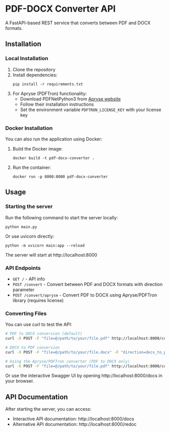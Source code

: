 # PDF-DOCX Converter API

A FastAPI-based REST service that converts between PDF and DOCX formats.

## Installation

### Local Installation

1. Clone the repository
2. Install dependencies:
   ```
   pip install -r requirements.txt
   ```
3. For Apryse (PDFTron) functionality:
   - Download PDFNetPython3 from [Apryse website](https://www.pdftron.com/documentation/python/get-started/)
   - Follow their installation instructions
   - Set the environment variable `PDFTRON_LICENSE_KEY` with your license key

### Docker Installation

You can also run the application using Docker:

1. Build the Docker image:
   ```
   docker build -t pdf-docx-converter .
   ```

2. Run the container:
   ```
   docker run -p 8000:8000 pdf-docx-converter
   ```

## Usage

### Starting the server

Run the following command to start the server locally:

```
python main.py
```

Or use uvicorn directly:

```
python -m uvicorn main:app --reload
```

The server will start at http://localhost:8000

### API Endpoints

- `GET /` - API info
- `POST /convert` - Convert between PDF and DOCX formats with direction parameter
- `POST /convert/apryse` - Convert PDF to DOCX using Apryse/PDFTron library (requires license)

### Converting Files

You can use curl to test the API:

```bash
# PDF to DOCX conversion (default)
curl -X POST -F "file=@/path/to/your/file.pdf" http://localhost:8000/convert --output output.docx

# DOCX to PDF conversion
curl -X POST -F "file=@/path/to/your/file.docx" -F "direction=docx_to_pdf" http://localhost:8000/convert --output output.pdf

# Using the Apryse/PDFTron converter (PDF to DOCX only)
curl -X POST -F "file=@/path/to/your/file.pdf" http://localhost:8000/convert/apryse --output output.docx
```

Or use the interactive Swagger UI by opening http://localhost:8000/docs in your browser.

## API Documentation

After starting the server, you can access:

- Interactive API documentation: http://localhost:8000/docs
- Alternative API documentation: http://localhost:8000/redoc 